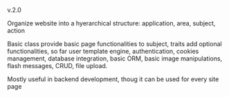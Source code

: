 v.2.0

Organize website into a hyerarchical structure: application, area, subject, action

Basic class provide basic page functionalities to subject, traits add optional functionalities, so far user template engine, authentication, cookies management, database integration, basic ORM, basic image manipulations, flash messages, CRUD, file upload.

Mostly useful in backend development, thoug it can be used for every site page
